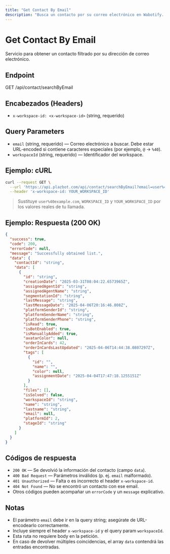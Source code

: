```yaml
---
title: "Get Contact By Email"
description: "Busca un contacto por su correo electrónico en Wabotify. Incluye headers, parámetros query y ejemplos de cURL / JSON."
---
```


# Get Contact By Email

Servicio para obtener un contacto filtrado por su dirección de correo electrónico.

## Endpoint

GET /api/contact/searchByEmail

## Encabezados (Headers)

- `x-workspace-id: <x-workspace-id>` (string, requerido)

## Query Parameters

- `email` (string, requerido) — Correo electrónico a buscar. Debe estar URL-encoded si contiene caracteres especiales (por ejemplo, `@` → `%40`).
- `workspaceId` (string, requerido) — Identificador del workspace.

## Ejemplo: cURL

```sh
curl --request GET \
  --url 'https://api.plazbot.com/api/contact/searchByEmail?email=user%40example.com&workspaceId=WORKSPACE_ID' \
  --header 'x-workspace-id: YOUR_WORKSPACE_ID'
```

> Sustituye `user%40example.com`, `WORKSPACE_ID` y `YOUR_WORKSPACE_ID` por los valores reales de tu llamada.

## Ejemplo: Respuesta (200 OK)

```json
{
  "success": true,
  "code": 200,
  "errorCode": null,
  "message": "Successfully obtained list.",
  "data": {
    "contactId": "string",
    "data": [
      {
        "id": "string",
        "creationDate": "2025-03-31T08:04:22.6573965Z",
        "assignedAgentId": "string",
        "assignedAgentName": "string",
        "segmentationId": "string",
        "lastMessage": "string",
        "lastMessageDate": "2025-04-06T20:16:46.808Z",
        "platformSenderId": "string",
        "platformSenderName": "string",
        "platformSenderPhone": "string",
        "isRead": true,
        "isBotEnabled": true,
        "isManuallyAdded": true,
        "avatarColor": null,
        "orderInCards": 42,
        "orderInCardsLastUpdated": "2025-04-06T14:44:38.0807297Z",
        "tags": [
          {
            "id": "",
            "name": "",
            "color": null,
            "assignmentDate": "2025-04-04T17:47:18.1255151Z"
          }
        ],
        "files": [],
        "isSolved": false,
        "workspaceId": "string",
        "name": "string",
        "lastname": "string",
        "email": null,
        "platformId": 2,
        "stageId": "string"
      }
    ]
  }
}
```

## Códigos de respuesta

- `200 OK` — Se devolvió la información del contacto (campo `data`).
- `400 Bad Request` — Parámetros inválidos (p. ej. `email` malformado).
- `401 Unauthorized` — Falta o es incorrecto el header `x-workspace-id`.
- `404 Not Found` — No se encontró un contacto con ese email.
- Otros códigos pueden acompañar un `errorCode` y un `message` explicativo.

## Notas

- El parámetro `email` debe ir en la query string; asegúrate de URL-encodearlo correctamente.
- Incluye siempre el header `x-workspace-id` y el query param `workspaceId`.
- Esta ruta no requiere body en la petición.
- En caso de devolver múltiples coincidencias, el array `data` contendrá las entradas encontradas.

